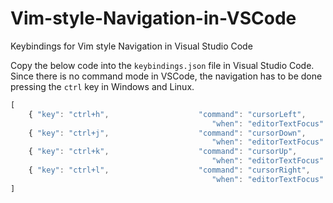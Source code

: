 # Vim-style-Navigation-in-VSCode
Keybindings for Vim style Navigation in Visual Studio Code

Copy the below code into the `keybindings.json` file in Visual Studio Code. Since there is no command mode in VSCode, the navigation has to be done pressing the `ctrl` key in Windows and Linux.

~~~js
[
	{ "key": "ctrl+h",                    "command": "cursorLeft",
                                     		 "when": "editorTextFocus" },
	{ "key": "ctrl+j",                    "command": "cursorDown",
                                     		 "when": "editorTextFocus" },
	{ "key": "ctrl+k",                    "command": "cursorUp",
                                     		 "when": "editorTextFocus" },
	{ "key": "ctrl+l",                    "command": "cursorRight",
                                     		 "when": "editorTextFocus" }
]
~~~
